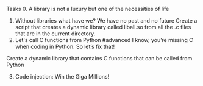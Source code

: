 Tasks
0. A library is not a luxury but one of the necessities of life
1. Without libraries what have we? We have no past and no future
Create a script that creates a dynamic library called liball.so from all the .c files that are in the current directory.
2. Let's call C functions from Python
#advanced
I know, you’re missing C when coding in Python. So let’s fix that!

Create a dynamic library that contains C functions that can be called from Python

3. Code injection: Win the Giga Millions!
